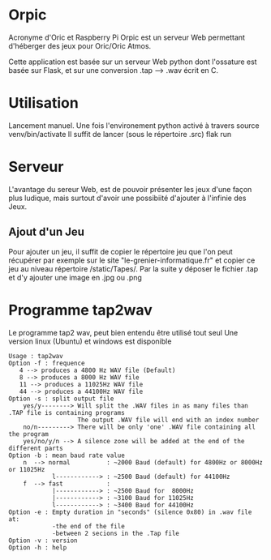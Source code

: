 # Orpic
Acronyme d'Oric et Raspberry Pi
Orpic est un serveur Web permettant d'héberger des jeux pour Oric/Oric Atmos.

Cette application est basée sur un serveur Web python dont l'ossature est basée sur Flask, et sur une conversion .tap --> .wav écrit en C.

# Utilisation
Lancement manuel.
Une fois l'environement python activé à travers 
    source venv/bin/activate
Il suffit de lancer (sous le répertoire .src)
    flak run
    
# Serveur
L'avantage du sereur Web, est de pouvoir présenter les jeux d'une façon plus ludique, mais surtout d'avoir une possibiité d'ajouter à l'infinie des Jeux.

## Ajout d'un Jeu
Pour ajouter un jeu, il suffit de copier le répertoire jeu que l'on peut récupérer par exemple sur le site "le-grenier-informatique.fr" et copier ce jeu au niveau répertoire /static/Tapes/<nouveau jeu>.
Par la suite y déposer le fichier .tap et d'y ajouter une image en .jpg ou .png

# Programme tap2wav
Le programme tap2 wav, peut bien entendu être utilisé tout seul
Une version linux (Ubuntu) et windows est disponible

    Usage : tap2wav
    Option -f : frequence 
       4 --> produces a 4800 Hz WAV file (Default) 
       8 --> produces a 8000 Hz WAV file 
       11 --> produces a 11025Hz WAV file  
       44 --> produces a 44100Hz WAV file  
    Option -s : split output file 
        yes/y--------> Will split the .WAV files in as many files than .TAP file is containing programs
                       The output .WAV file will end with an index number 
        no/n---------> There will be only 'one' .WAV file containing all the program 
        yes/no/y/n --> A silence zone will be added at the end of the different parts 
    Option -b : mean baud rate value 
        n  --> normal          : ~2000 Baud (default) for 4800Hz or 8000Hz or 11025Hz 
                l------------> : ~2500 Baud (default) for 44100Hz 
        f  --> fast            :                        
                |------------> : ~2500 Baud for  8000Hz  
                |------------> : ~3100 Baud for 11025Hz  
                l------------> : ~3400 Baud for 44100Hz  
    Option -e : Empty duration in "seconds" (silence 0x80) in .wav file at: 
                -the end of the file  
                -between 2 secions in the .Tap file 
    Option -v : version 
    Option -h : help 


